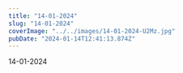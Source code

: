 ```yaml
---
title: "14-01-2024"
slug: "14-01-2024"
coverImage: "../../images/14-01-2024-U2Mz.jpg"
pubDate: "2024-01-14T12:41:13.874Z"
---
```


14-01-2024
